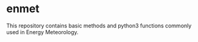 # enmet
This repository contains basic methods and python3 functions commonly
used in Energy Meteorology. 
